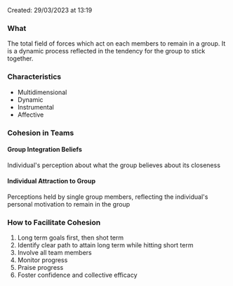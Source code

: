 Created: 29/03/2023 at 13:19

### What
The total field of forces which act on each members to remain in a group. It is a dynamic process reflected in the tendency for the group to stick together.

### Characteristics
- Multidimensional
- Dynamic
- Instrumental
- Affective

### Cohesion in Teams
#### Group Integration Beliefs
Individual's perception about what the group believes about its closeness

#### Individual Attraction to Group
Perceptions held by single group members, reflecting the individual's personal motivation to remain in the group

### How to Facilitate Cohesion
1. Long term goals first, then shot term
2. Identify clear path to attain long term while hitting short term
3. Involve all team members
4. Monitor progress
5. Praise progress
6. Foster confidence and collective efficacy